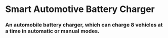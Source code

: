# Smart Automotive Battery Charger

### An automobile battery charger, which can charge 8 vehicles at a time in automatic or manual modes.